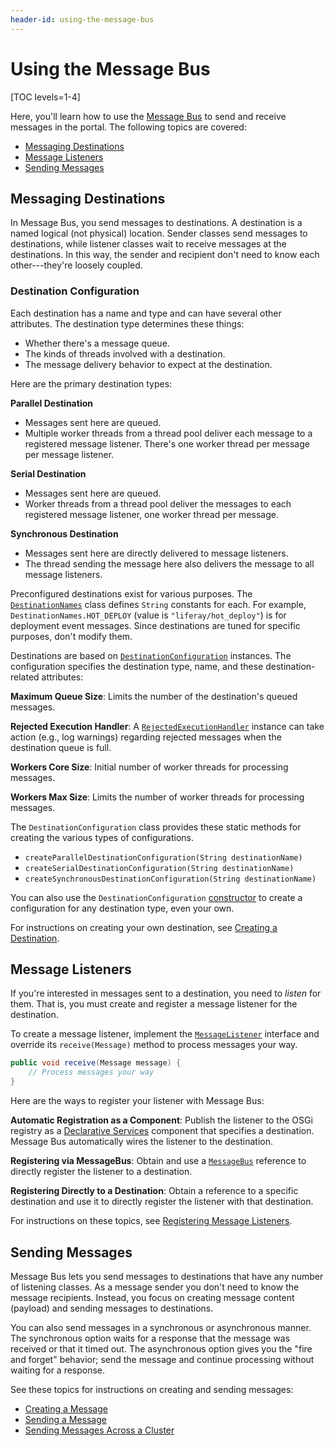 ```yaml
---
header-id: using-the-message-bus
---
```


# Using the Message Bus

[TOC levels=1-4]

Here, you'll learn how to use the 
[Message Bus](/docs/7-2/frameworks/-/knowledge_base/f/back-end-frameworks#message-bus) 
to send and receive messages in the portal. The following topics are covered: 

-   [Messaging Destinations](#messaging-destinations)
-   [Message Listeners](#message-listeners)
-   [Sending Messages](#sending-messages)

## Messaging Destinations

In Message Bus, you send messages to destinations. A destination is a named 
logical (not physical) location. Sender classes send messages to destinations, 
while listener classes wait to receive messages at the destinations. In this 
way, the sender and recipient don't need to know each other---they're loosely
coupled. 

### Destination Configuration

Each destination has a name and type and can have several other attributes. The 
destination type determines these things: 

-   Whether there's a message queue. 
-   The kinds of threads involved with a destination. 
-   The message delivery behavior to expect at the destination. 

Here are the primary destination types:

**Parallel Destination**

-   Messages sent here are queued.
-   Multiple worker threads from a thread pool deliver each message to a 
    registered message listener. There's one worker thread per message per 
    message listener. 

**Serial Destination**

-   Messages sent here are queued. 
-   Worker threads from a thread pool deliver the messages to each registered 
    message listener, one worker thread per message. 

**Synchronous Destination**

-   Messages sent here are directly delivered to message listeners. 
-   The thread sending the message here also delivers the message to all message 
    listeners. 

Preconfigured destinations exist for various purposes. The 
[`DestinationNames`](@platform-ref@/7.2-latest/javadocs/portal-kernel/com/liferay/portal/kernel/messaging/DestinationNames.html)
class defines `String` constants for each. For example, 
`DestinationNames.HOT_DEPLOY` (value is `"liferay/hot_deploy"`) is for 
deployment event messages. Since destinations are tuned for specific purposes, 
don't modify them. 

Destinations are based on 
[`DestinationConfiguration`](@platform-ref@/7.2-latest/javadocs/portal-kernel/com/liferay/portal/kernel/messaging/DestinationConfiguration.html) 
instances. The configuration specifies the destination type, name, and these 
destination-related attributes: 

**Maximum Queue Size**: Limits the number of the destination's queued messages. 

**Rejected Execution Handler**: A 
[`RejectedExecutionHandler`](@platform-ref@/7.2-latest/javadocs/portal-kernel/com/liferay/portal/kernel/concurrent/RejectedExecutionHandler.html) 
instance can take action (e.g., log warnings) regarding rejected messages when 
the destination queue is full. 

**Workers Core Size**: Initial number of worker threads for processing messages. 

**Workers Max Size**: Limits the number of worker threads for processing 
messages. 

The `DestinationConfiguration` class provides these static methods for creating 
the various types of configurations. 

-   `createParallelDestinationConfiguration(String destinationName)`
-   `createSerialDestinationConfiguration(String destinationName)`
-   `createSynchronousDestinationConfiguration(String destinationName)`

You can also use the `DestinationConfiguration` 
[constructor](@platform-ref@/7.2-latest/javadocs/portal-kernel/com/liferay/portal/kernel/messaging/DestinationConfiguration.html#DestinationConfiguration-java.lang.String-java.lang.String-) 
to create a configuration for any destination type, even your own. 

For instructions on creating your own destination, see 
[Creating a Destination](/docs/7-2/frameworks/-/knowledge_base/f/creating-a-destination). 

## Message Listeners

If you're interested in messages sent to a destination, you need to *listen* for 
them. That is, you must create and register a message listener for the 
destination. 

To create a message listener, implement the
[`MessageListener`](@platform-ref@/7.2-latest/javadocs/portal-kernel/com/liferay/portal/kernel/messaging/MessageListener.html) 
interface and override its `receive(Message)` method to process messages your 
way. 

```java
public void receive(Message message) {
    // Process messages your way
}
```

Here are the ways to register your listener with Message Bus: 

**Automatic Registration as a Component**: Publish the listener to the OSGi 
registry as a 
[Declarative Services](/docs/7-2/frameworks/-/knowledge_base/f/declarative-services) 
component that specifies a destination. Message Bus automatically wires the 
listener to the destination. 

**Registering via MessageBus**: Obtain and use a 
[`MessageBus`](@platform-ref@/7.2-latest/javadocs/portal-kernel/com/liferay/portal/kernel/messaging/MessageBus.html) 
reference to directly register the listener to a destination. 

**Registering Directly to a Destination**: Obtain a reference to a specific 
destination and use it to directly register the listener with that destination. 

For instructions on these topics, see 
[Registering Message Listeners](/docs/7-2/frameworks/-/knowledge_base/f/registering-message-listeners). 

## Sending Messages

Message Bus lets you send messages to destinations that have any number of 
listening classes. As a message sender you don't need to know the message 
recipients. Instead, you focus on creating message content (payload) and sending 
messages to destinations. 

You can also send messages in a synchronous or asynchronous manner. The 
synchronous option waits for a response that the message was received or that it 
timed out. The asynchronous option gives you the "fire and forget" behavior; 
send the message and continue processing without waiting for a response. 

See these topics for instructions on creating and sending messages: 

- [Creating a Message](/docs/7-2/frameworks/-/knowledge_base/f/creating-a-message) 
- [Sending a Message](/docs/7-2/frameworks/-/knowledge_base/f/sending-a-message) 
- [Sending Messages Across a Cluster](/docs/7-2/frameworks/-/knowledge_base/f/sending-messages-across-a-cluster) 

